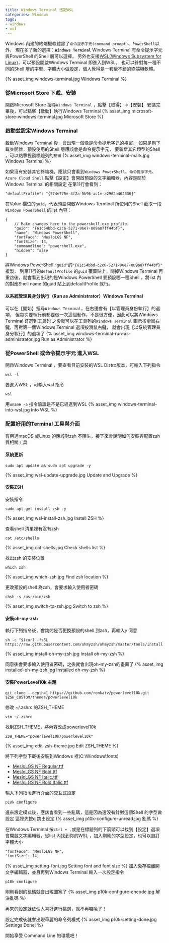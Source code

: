 ```yaml
---
title: Windows Terminal 搭配WSL
categories: Windows
tags:
- windows
- wsl
---
```

Windows 內建的終端機軟體除了`命令提示字元(command prompt)`、`PowerShell`以外，
現在多了新的選擇：**`Windows Terminal`**
Windows Terminal 有命令提示字元與PowerShell 的Shell 層可以選擇，
另外也支援[WSL(Windows Subsystem for Linux)](https://shoudevops.github.io/Windows/windows-subsystem-for-linux/)，可以預設開啟Windows Terminal 即進入到WSL，
也可以針對每一種不同的Shell 層的字型、字體大小做設定，個人覺得是一套蠻不錯的終端機軟體。

<!-- more -->

{% asset_img windows-terminal.jpg Windows Terminal %}

### 從Microsoft Store 下載、安裝
開啟Microsoft Store 搜尋`Windows Terminal` ，點擊【取得】→【安裝】
安裝完畢後，可以點擊【啟動】執行Windows Terminal
{% asset_img microsoft-store-windows-terminal.jpg Microsoft Store %}

### 啟動並設定Windows Terminal
啟動Windows Terminal 後，會出現一個像是命令提示字元的視窗，
如果是剛下載並開啟，預設使用的Shell 層應該會是命令提示字元，
要新增其它類型的Shell ，可以點擊視窗標題列的`箭頭`
{% asset_img windows-terminal-mark.jpg Windows Terminal %}

如果沒有安裝其它終端機，應該只會看到`Windows PowerShell`、`命令提示字元`、`Azure Cloud Shell`
點擊【設定】會開啟預設的文字編輯器，內容是關於Windows Terminal 的相關設定
在第11行會看到：
```
"defaultProfile": "{574e775e-4f2a-5b96-ac1e-a2962a402336}"
```
在Value 欄位的`guid`，代表預設開啟Windows Terminal 所使用的Shell
截取一段`Windows PowerShell` 的list 內容：
```
{
    // Make changes here to the powershell.exe profile.
    "guid": "{61c54bbd-c2c6-5271-96e7-009a87ff44bf}",
    "name": "Windows PowerShell",
    "fontFace": "MesloLGS NF",
    "fontSize": 14,
    "commandline": "powershell.exe",
    "hidden": false
}
```
將Windows PowerShell `"guid"`的`"{61c54bbd-c2c6-5271-96e7-009a87ff44bf}"` 複製，
到第11行的`defaultProfile` 的`guid` 覆蓋貼上，關掉Windows Terminal 再重啟後，就會看到出現的是Windows PowerShell
要預設哪一種Shell ，將list 內的對應Shell name 的guid 貼上到defaultProfile 就行。

#### 以系統管理員身分執行（Run as Administrator）Windows Terminal
可以在【開始】搜尋`Windows Terminal`，在右邊會有【以管理員身份執行】的選項，
但每次要執行前都要做一次這個動作，不是很方便，因此可以將Windows Terminal 釘選到工具列
之後就可以在工具列的`Windows Terminal` 圖示按滑鼠右鍵，再對第一個Windows Terminal 選項按滑鼠右鍵，
就會出現【以系統管理員身分執行】的選項了
{% asset_img windows-terminal-run-as-administrator.jpg Run as Administrator %}

### 從PowerShell 或命令提示字元 進入WSL
開啟Windows Terminal ，要查看目前安裝的WSL Distro版本，可輸入下列指令
```
wsl -l
```
要進入WSL ，可輸入wsl 指令
```
wsl
```
用`uname -a` 指令驗證是不是已經進到WSL
{% asset_img windows-terminal-into-wsl.jpg Into WSL %}

### 配置好用的Terminal 工具與介面
有用過macOS 或Linux 的應該對zsh 不陌生，接下來會說明如何安裝與配置zsh 與相關工具

#### 系統更新
```
sudo apt update && sudo apt upgrade -y
```
{% asset_img wsl-update-upgrade.jpg Update and Upgrade %}

#### 安裝ZSH
安裝指令
```
sudo apt-get install zsh -y
```
{% asset_img wsl-install-zsh.jpg Install ZSH %}

查看shell 清單裡有沒有zsh
```
cat /etc/shells
```
{% asset_img cat-shells.jpg Check shells list %}

找出zsh 的安裝位置
```
which zsh
```
{% asset_img which-zsh.jpg Find zsh location %}

更改預設的shell 為zsh，會要求輸入使用者密碼
```
chsh -s /usr/bin/zsh
```
{% asset_img switch-to-zsh.jpg Switch to zsh %}

#### 安裝oh-my-zsh
執行下列指令後，會詢問是否更換預設的shell 到zsh，再輸入y 同意
```
sh -c "$(curl -fsSL https://raw.githubusercontent.com/ohmyzsh/ohmyzsh/master/tools/install.sh)"
```
{% asset_img install-oh-my-zsh.jpg Install oh-my-zsh %}

同意後會要求輸入使用者密碼，之後就會出現oh-my-zsh的畫面了
{% asset_img installed-oh-my-zsh.jpg Installed oh-my-zsh %}

#### 安裝PowerLevel10k 主題
```
git clone --depth=1 https://github.com/romkatv/powerlevel10k.git $ZSH_CUSTOM/themes/powerlevel10k
```

修改 ~/.zshrc 的ZSH_THEME
```
vim ~/.zshrc
```

找到ZSH_THEME，將內容改成powerlevel10k
```
ZSH_THEME="powerlevel10k/powerlevel10k"
```
{% asset_img edit-zsh-theme.jpg Edit ZSH_THEME %}

將下列字型下載後安裝到Windows 裡(C:\Windows\fonts)
+ [MesloLGS NF Regular.ttf](https://github.com/romkatv/dotfiles-public/raw/master/.local/share/fonts/NerdFonts/MesloLGS%20NF%20Regular.ttf)
+ [MesloLGS NF Bold.ttf](https://github.com/romkatv/dotfiles-public/raw/master/.local/share/fonts/NerdFonts/MesloLGS%20NF%20Bold.ttf)
+ [MesloLGS NF Italic.ttf](https://github.com/romkatv/dotfiles-public/raw/master/.local/share/fonts/NerdFonts/MesloLGS%20NF%20Italic.ttf)
+ [MesloLGS NF Bold Italic.ttf](https://github.com/romkatv/dotfiles-public/raw/master/.local/share/fonts/NerdFonts/MesloLGS%20NF%20Bold%20Italic.ttf)

輸入下列指令進行介面的交互式設定
```
p10k configure
```
進來設定模式後，應該會看到一些亂碼，這是因為還沒有針對這個Shell 的字型做設定
這裡先按q 跳出設定
{% asset_img p10k-configure-unread.jpg 亂碼 %}

在Windows Terminal 按`ctrl + ,`或是在標題列的下箭頭可以找到【設定】選項
會開啟文字編輯器，從list 內找到你的WSL ，加入剛剛的字型設定，也可以自訂字體大小
```
"fontFace": "MesloLGS NF",
"fontSize": 14,
```
{% asset_img setting-font.jpg Setting font and font size %}
加入後存檔離開文字編輯器，並且再到Windows Terminal 輸入一次設定指令
```
p10k configure
```
剛剛看到的亂碼就會出現圖案了
{% asset_img p10k-configure-encode.jpg 解決亂碼 %}

再來的設定就依個人喜好進行挑選，就不再囉嗦了！

設定完成後就會出現華麗的命令列模式
{% asset_img p10k-setting-done.jpg Settings Done! %}

開始享受 Command Line 的環境吧！